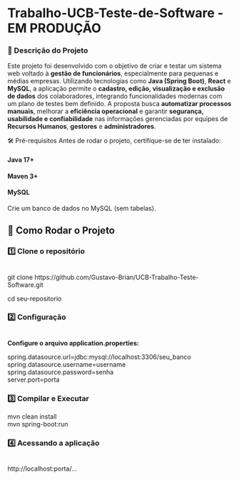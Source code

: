 <h1>Trabalho-UCB-Teste-de-Software - EM PRODUÇÃO</h1>

### 📝 Descrição do Projeto

Este projeto foi desenvolvido com o objetivo de criar e testar um sistema web voltado à **gestão de funcionários**, especialmente para pequenas e médias empresas. Utilizando tecnologias como **Java (Spring Boot)**, **React** e **MySQL**, a aplicação permite o **cadastro, edição, visualização e exclusão de dados** dos colaboradores, integrando funcionalidades modernas com um plano de testes bem definido. A proposta busca **automatizar processos manuais**, melhorar a **eficiência operacional** e garantir **segurança, usabilidade e confiabilidade** nas informações gerenciadas por equipes de **Recursos Humanos**, **gestores** e **administradores**.


🛠 Pré-requisitos Antes de rodar o projeto, certifique-se de ter instalado:

<h4>Java 17+</h4>

<h4>Maven 3+</h4>

<h4>MySQL</h4>

Crie um banco de dados no MySQL (sem tabelas).

<h2>🚀 Como Rodar o Projeto</h2>

<h3>1️⃣ Clone o repositório</h3> <br>
git clone https://github.com/Gustavo-Brian/UCB-Trabalho-Teste-Software.git

cd seu-repositorio

<h3>2️⃣ Configuração</h3> <br>
<strong>Configure o arquivo application.properties:</strong>

spring.datasource.url=jdbc:mysql://localhost:3306/seu_banco <br>
spring.datasource.username=username <br>
spring.datasource.password=senha<br>
server.port=porta

<h3>3️⃣ Compilar e Executar</h3>

mvn clean install<br>
mvn spring-boot:run

<h3>4️⃣ Acessando a aplicação</h3> <br>
http://localhost:porta/...
